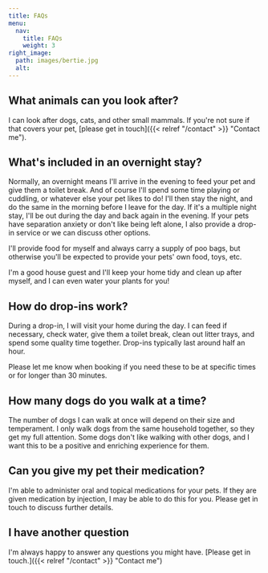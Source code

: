 ```yaml
---
title: FAQs
menu:
  nav:
    title: FAQs
    weight: 3
right_image:
  path: images/bertie.jpg
  alt:
---
```


## What animals can you look after?

I can look after dogs, cats, and other small mammals. If you're not sure if that
covers your pet, [please get in touch]({{< relref "/contact" >}} "Contact me").

## What's included in an overnight stay?

Normally, an overnight means I'll arrive in the evening to feed your pet and
give them a toilet break. And of course I'll spend some time playing or
cuddling, or whatever else your pet likes to do! I'll then stay the night, and
do the same in the morning before I leave for the day. If it's a multiple night
stay, I'll be out during the day and back again in the evening. If your pets
have separation anxiety or don't like being left alone, I also provide a drop-in
service or we can discuss other options.

I'll provide food for myself and always carry a supply of poo bags, but
otherwise you'll be expected to provide your pets' own food, toys, etc.

I'm a good house guest and I'll keep your home tidy and clean up after myself,
and I can even water your plants for you!

## How do drop-ins work?

During a drop-in, I will visit your home during the day. I can feed if
necessary, check water, give them a toilet break, clean out litter trays, and
spend some quality time together. Drop-ins typically last around half an hour.

Please let me know when booking if you need these to be at specific times or for
longer than 30 minutes.

## How many dogs do you walk at a time?

The number of dogs I can walk at once will depend on their size and temperament.
I only walk dogs from the same household together, so they get my full
attention. Some dogs don't like walking with other dogs, and I want this to be a
positive and enriching experience for them.

## Can you give my pet their medication?

I'm able to administer oral and topical medications for your pets. If they are
given medication by injection, I may be able to do this for you. Please get in
touch to discuss further details.

## I have another question

I'm always happy to answer any questions you might have. [Please get in
touch.]({{< relref "/contact" >}} "Contact me")
